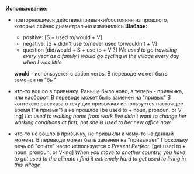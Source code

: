 **Использование:**
- повторяющиеся действия/привычки/состояния из прошлого, которые сейчас диаметрально изменились
	**Шаблон:**
	- positive: [S + used to/would + V] 
	- negative: [S + didn't use to/never used to/wouldn't + V]
	- question [did/would + S + use to + V ?]
	*We used to go travelling every year as a family*
	*I would go cycling in the village every day when I was little*
	
	**would** - используется с action verbs. В переводе может быть заменен на "бы"

*  что-то вошло в привычку. Раньше было ново, а теперь - привычка, или наоборот. В переводе может быть заменен на "привык"
	В контексте рассказа о текущих привычках используется настоящее время ("я привык") а не прошлое
	[be used to + noun, pronoun, or V-ing]
	*I’m used to walking home from work*
	*Eve didn’t want to change her working conditions at first, but she is used to her new office now*

* что-то не вошло в привычку, не привыкли к чему-то на данный момент. В переводе может быть заменен на "привыкает"
  Поскольку речь об "опыте" часто используется с *Present Perfect*.
	[get used to + noun, pronoun, or V-ing]
	*When you move to another country, you have to get used to the climate*
	*I find it extremely hard to get used to living in this village*


